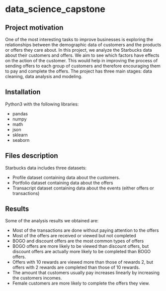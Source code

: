 # data_science_capstone

## Project motivation
One of the most interesting tasks to improve businesses is exploring the relationships between the demographic data of customers and the products or offers they care about. In this project, we analyze the Starbucks data about their customers and offers. We aim to see which factors have effects on the action of the customer. This would help in improving the process of sending offers to each group of customers and therefore encouraging them to pay and complete the offers.  The project has three main stages: data cleaning, data analysis and modeling.

## Installation
Python3 with the following libraries:
- pandas
- numpy
- math
- json
- sklearn
- seaborn

## Files description
Starbucks data includes three datasets:
- Profile dataset containing data about the customers.
- Portfolio dataset containing data about the offers
- Transacript dataset containing data about the events (either offers or transactions)

## Results
Some of the analysis results we obtained are:
- Most of the transactions are done without paying attention to the offers
- Most of the offers are received or viewed but not completed
- BOGO and discount offers are the most common types of offers
- BOGO offers are more likely to be viewed than discount offers, but discount offers are actually more likely to be completed than BOGO offers.
- Offers with 10 rewards are viewed more than those of rewards 2, but offers with 2 rewards are completed than those of 10 rewards.
- The amount that customers usually pay increases linearly by increasing the customers incomes.
- Female customers are more likely to complete the offers they view.
